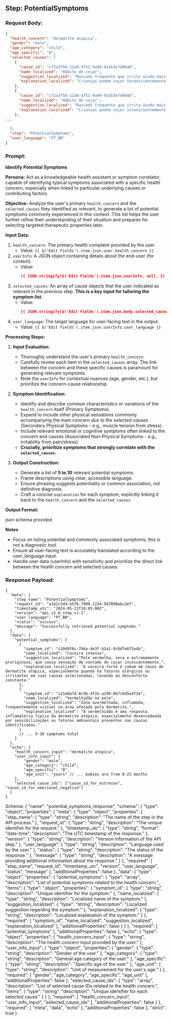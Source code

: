 ## Step: PotentialSymptoms

### Request Body:

```json
{
  "health_concern": "dermatite atopica",
  "gender": "male",
  "age_category": "child",
  "age_specific": "8",
  "selected_causes": [
    {
      "cause_id": "c72a3f5b-12a0-4f51-9a99-9a1b3e7d0b48",   	
      "name_localized": "Hábito de coçar",
      "suggestion_localized": "Rascado frequente que irrita ainda mais a pele e mantém o ciclo de inflamação.",
      "explanation_localized": "Crianças podem coçar inconscientemente, o que perpetua a inflamação e agravamento da dermatite."
    },
    {
      "cause_id": "c72a3f5b-12a0-4f51-9a99-9a1b3e7d0b48",   	
      "name_localized": "Hábito de coçar",
      "suggestion_localized": "Rascado frequente que irrita ainda mais a pele e mantém o ciclo de inflamação.",
      "explanation_localized": "Crianças podem coçar inconscientemente, o que perpetua a inflamação e agravamento da dermatite."
    },
...

  ],
  "step": "PotentialSymptoms",
  "user_language": "PT_BR"
}
```

### Prompt:
**Identify Potential Symptoms**

**Persona:** Act as a knowledgeable health assistant or symptom correlator, capable of identifying typical symptoms associated with a specific health concern, especially when linked to particular underlying causes or contributing factors.

**Objective:** Analyze the user's primary `health_concern` and the `selected_causes` they identified as relevant, to generate a list of potential symptoms commonly experienced in this context. This list helps the user further refine their understanding of their situation and prepares for selecting targeted therapeutic properties later.

**Input Data:**

1.  `health_concern`: The primary health complaint provided by the user.
    *   Value: `{{ $('Edit Fields').item.json.user.health_concern }}`
2.  `userInfo`: A JSON object containing details about the end-user (for context).
    *   Value:
        ```json
        {{ JSON.stringify($('Edit Fields').item.json.userInfo, null, 2) }}
        ```
3.  `selected_causes`: An array of cause objects that the user indicated as relevant in the previous step. **This is a key input for tailoring the symptom list.**
    *   Value:
        ```json
        {{ JSON.stringify($('Edit Fields').item.json.body.selected_causes, null, 2) }}
        ```
4.  `user_language`: The target language for user-facing text in the output.
    *   Value: `{{ $('Edit Fields').item.json.userInfo.user_language }}`

**Processing Steps:**

1.  **Input Evaluation:**
    *   Thoroughly understand the user's primary `health_concern`.
    *   Carefully review each item in the `selected_causes` array. The link between the concern and these specific causes is paramount for generating relevant symptoms.
    *   Note the `userInfo` for contextual nuances (age, gender, etc.), but prioritize the concern-cause relationship.

2.  **Symptom Identification:**
    *   Identify and describe common characteristics or variations of the `health_concern` itself (Primary Symptoms).
    *   Expand to include other physical sensations commonly accompanying the main concern *due to the selected causes* (Secondary Physical Symptoms - e.g., muscle tension from stress).
    *   Include relevant emotional or cognitive symptoms often linked to the concern and causes (Associated Non-Physical Symptoms - e.g., irritability from pain/stress).
    *   **Crucially, prioritize symptoms that strongly correlate with the `selected_causes`.**

3.  **Output Construction:**
    *   Generate a list of **5 to 10** relevant potential symptoms.
    *   Frame descriptions using clear, accessible language.
    *   Ensure phrasing suggests potentiality or common association, not definitive diagnosis.
    *   Craft a concise `explanation` for each symptom, explicitly linking it back to the `health_concern` and the `selected_causes`.

**Output Format:**

json schema provided

**Notes**

- Focus on listing potential and commonly associated symptoms; this is not a diagnostic tool.
- Ensure all user-facing text is accurately translated according to the user_language input.
- Handle user data (userInfo) with sensitivity and prioritize the direct link between the health concern and selected causes.

### Response Payload:


```
{
  "meta": {
    "step_name": "PotentialSymptoms",
    "request_id": "a1b2c3d4-e5f6-7890-1234-567890abcdef",
    "timestamp_utc": "2024-05-21T10:05:00Z",
    "version": "api_v1.0_step_v1.1",
    "user_language": "PT_BR",
    "status": "success",
    "message": "Successfully retrieved potential symptoms."
  },
  "data": {
    "potential_symptoms": [
      {
        "symptom_id": "s10d9f8c-7b6a-4e3f-b2a1-9c8d7e6f5a4b",
        "name_localized": "Coceira intensa",
        "suggestion_localized": "Pele vermelha, seca e extremamente pruriginosa, que causa sensação de vontade de coçar incessantemente.",
        "explanation_localized": "A coceira forte é comum em casos de dermatite atópica, especialmente quando há fatores alérgicos ou irritantes em suas causas selecionadas, levando ao desconforto constante."
      },
      {
        "symptom_id": "s21e0a7d-8c5b-4f2e-a190-8b7c6d5e4f3a",
        "name_localized": "Vermelhidão na pele",
        "suggestion_localized": "Zona avermelhada, inflamada, frequentemente visível na área afetada pela dermatite.",
        "explanation_localized": "A vermelhidão é uma resposta inflamatória típica da dermatite atópica, especialmente desencadeada por sensibilizações ou fatores ambientais presentes nas causas identificadas."
      }
      // ... 5-10 symptoms total
    ]
  },
  "echo": {
    "health_concern_input": "dermatite atopica",
    "user_info_input": {
        "gender": "male",
        "age_category": "child",
        "age_specific": "8",
		"age_unit": "years" // ... babies are from 0-23 months
    },
    "selected_cause_ids": ["cause_id_for_estresse", "cause_id_for_emocional_negativo"]
  }
}
```

Schema:
{
  "name": "potential_symptoms_response",
  "schema": {
    "type": "object",
    "properties": {
      "meta": {
        "type": "object",
        "properties": {
          "step_name": {
            "type": "string",
            "description": "The name of the step in the API process."
          },
          "request_id": {
            "type": "string",
            "description": "The unique identifier for the request."
          },
          "timestamp_utc": {
            "type": "string",
            "format": "date-time",
            "description": "The UTC timestamp of the response."
          },
          "version": {
            "type": "string",
            "description": "Version information of the API step."
          },
          "user_language": {
            "type": "string",
            "description": "Language used by the user."
          },
          "status": {
            "type": "string",
            "description": "The status of the response."
          },
          "message": {
            "type": "string",
            "description": "A message providing additional information about the response."
          }
        },
        "required": [
          "step_name",
          "request_id",
          "timestamp_utc",
          "version",
          "user_language",
          "status",
          "message"
        ],
        "additionalProperties": false
      },
      "data": {
        "type": "object",
        "properties": {
          "potential_symptoms": {
            "type": "array",
            "description": "List of potential symptoms related to the health concern.",
            "items": {
              "type": "object",
              "properties": {
                "symptom_id": {
                  "type": "string",
                  "description": "Unique identifier for the symptom."
                },
                "name_localized": {
                  "type": "string",
                  "description": "Localized name of the symptom."
                },
                "suggestion_localized": {
                  "type": "string",
                  "description": "Localized suggestion regarding the symptom."
                },
                "explanation_localized": {
                  "type": "string",
                  "description": "Localized explanation of the symptom."
                }
              },
              "required": [
                "symptom_id",
                "name_localized",
                "suggestion_localized",
                "explanation_localized"
              ],
              "additionalProperties": false
            }
          }
        },
        "required": [
          "potential_symptoms"
        ],
        "additionalProperties": false
      },
      "echo": {
        "type": "object",
        "properties": {
          "health_concern_input": {
            "type": "string",
            "description": "The health concern input provided by the user."
          },
          "user_info_input": {
            "type": "object",
            "properties": {
              "gender": {
                "type": "string",
                "description": "Gender of the user."
              },
              "age_category": {
                "type": "string",
                "description": "General age category of the user."
              },
              "age_specific": {
                "type": "string",
                "description": "Specific age of the user."
              },
              "age_unit": {
                "type": "string",
                "description": "Unit of measurement for the user's age."
              }
            },
            "required": [
              "gender",
              "age_category",
              "age_specific",
              "age_unit"
            ],
            "additionalProperties": false
          },
          "selected_cause_ids": {
            "type": "array",
            "description": "List of selected cause IDs related to the health concern.",
            "items": {
              "type": "string",
              "description": "Unique identifier for each selected cause."
            }
          }
        },
        "required": [
          "health_concern_input",
          "user_info_input",
          "selected_cause_ids"
        ],
        "additionalProperties": false
      }
    },
    "required": [
      "meta",
      "data",
      "echo"
    ],
    "additionalProperties": false
  },
  "strict": true
}